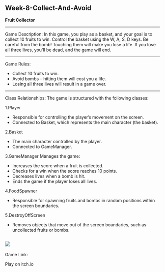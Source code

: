 
## Week-8-Collect-And-Avoid
**Fruit Collector**

---
Game Description:
In this game, you play as a basket, and your goal is to collect 10 fruits to win.
Control the basket using the W, A, S, D keys.
Be careful from the bomb! Touching them will make you lose a life. If you lose all three lives, you'll be dead, and the game will end.

---
Game Rules:

- Collect 10 fruits to win.
- Avoid bombs – hitting them will cost you a life.
- Losing all three lives will result in a game over.

---
Class Relationships:
The game is structured with the following classes:

1.Player
* Responsible for controlling the player’s movement on the screen.
* Connected to Basket, which represents the main character (the basket).

2.Basket
* The main character controlled by the player.
* Connected to GameManager.

3.GameManager
Manages the game:
* Increases the score when a fruit is collected.
* Checks for a win when the score reaches 10 points.
* Decreases lives when a bomb is hit.
* Ends the game if the player loses all lives.

4.FoodSpawner
* Responsible for spawning fruits and bombs in random positions within the screen boundaries.
  
5.DestroyOffScreen
* Removes objects that move out of the screen boundaries, such as uncollected fruits or bombs.

![](https://github.com/Make-a-game-R-and-E/Week-8-Collect-And-Avoid/blob/main/pictures/Workflow.png)
---
Game Link:

Play on itch.io
